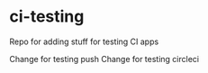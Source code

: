 # ci-testing
Repo for adding stuff for testing CI apps

Change for testing push
Change for testing circleci
